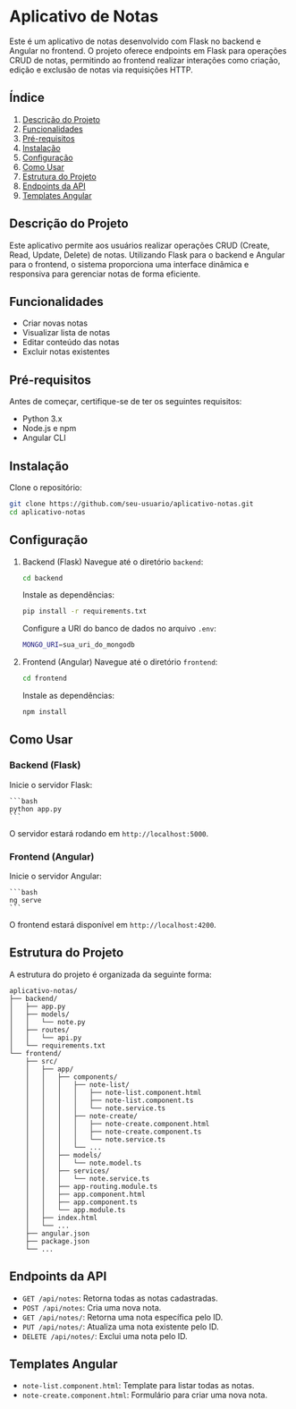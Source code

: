 # Aplicativo de Notas

Este é um aplicativo de notas desenvolvido com Flask no backend e Angular no frontend. O projeto oferece endpoints em Flask para operações CRUD de notas, permitindo ao frontend realizar interações como criação, edição e exclusão de notas via requisições HTTP.

## Índice

1. [Descrição do Projeto](#descrição-do-projeto)
2. [Funcionalidades](#funcionalidades)
3. [Pré-requisitos](#pré-requisitos)
4. [Instalação](#instalação)
5. [Configuração](#configuração)
6. [Como Usar](#como-usar)
7. [Estrutura do Projeto](#estrutura-do-projeto)
8. [Endpoints da API](#endpoints-da-api)
9. [Templates Angular](#templates-angular)

## Descrição do Projeto

Este aplicativo permite aos usuários realizar operações CRUD (Create, Read, Update, Delete) de notas. Utilizando Flask para o backend e Angular para o frontend, o sistema proporciona uma interface dinâmica e responsiva para gerenciar notas de forma eficiente.

## Funcionalidades

- Criar novas notas
- Visualizar lista de notas
- Editar conteúdo das notas
- Excluir notas existentes

## Pré-requisitos

Antes de começar, certifique-se de ter os seguintes requisitos:

- Python 3.x
- Node.js e npm
- Angular CLI

## Instalação

Clone o repositório:
```bash
git clone https://github.com/seu-usuario/aplicativo-notas.git
cd aplicativo-notas
```

## Configuração

1. Backend (Flask)
    Navegue até o diretório `backend`:
    ```bash
    cd backend
    ```

    Instale as dependências:
    ```bash
    pip install -r requirements.txt
    ```

    Configure a URI do banco de dados no arquivo `.env`:
    ```bash
    MONGO_URI=sua_uri_do_mongodb
    ```

2. Frontend (Angular)
    Navegue até o diretório `frontend`:
    ```bash
    cd frontend
    ```

    Instale as dependências:
    ```bash
    npm install
    ```

## Como Usar

### Backend (Flask)

Inicie o servidor Flask:

    ```bash
    python app.py
    ```

O servidor estará rodando em `http://localhost:5000`.

### Frontend (Angular)

Inicie o servidor Angular:

    ```bash
    ng serve
    ```

O frontend estará disponível em `http://localhost:4200`.

## Estrutura do Projeto

A estrutura do projeto é organizada da seguinte forma:

```
aplicativo-notas/
├── backend/
│   ├── app.py
│   ├── models/
│   │   └── note.py
│   ├── routes/
│   │   └── api.py
│   └── requirements.txt
└── frontend/
    ├── src/
    │   ├── app/
    │   │   ├── components/
    │   │   │   ├── note-list/
    │   │   │   │   ├── note-list.component.html
    │   │   │   │   ├── note-list.component.ts
    │   │   │   │   └── note.service.ts
    │   │   │   ├── note-create/
    │   │   │   │   ├── note-create.component.html
    │   │   │   │   ├── note-create.component.ts
    │   │   │   │   └── note.service.ts
    │   │   │   └── ...
    │   │   ├── models/
    │   │   │   └── note.model.ts
    │   │   ├── services/
    │   │   │   └── note.service.ts
    │   │   ├── app-routing.module.ts
    │   │   ├── app.component.html
    │   │   ├── app.component.ts
    │   │   └── app.module.ts
    │   ├── index.html
    │   └── ...
    ├── angular.json
    ├── package.json
    └── ...
```

## Endpoints da API
* `GET /api/notes`: Retorna todas as notas cadastradas.
* `POST /api/notes`: Cria uma nova nota.
* `GET /api/notes/`: Retorna uma nota específica pelo ID.
* `PUT /api/notes/`: Atualiza uma nota existente pelo ID.
* `DELETE /api/notes/`: Exclui uma nota pelo ID.

## Templates Angular
* `note-list.component.html`: Template para listar todas as notas.
* `note-create.component.html`: Formulário para criar uma nova nota.